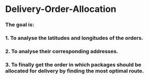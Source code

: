 # Delivery-Order-Allocation
### The goal is:
### 1. To analyse the latitudes and longitudes of the orders.
### 2. To analyse their corresponding addresses.
### 3. To finally get the order in which packages should be allocated for delivery by finding the most optimal route.
